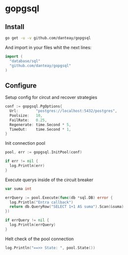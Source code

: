 # gopgsql

## Install

```bash
go get -u -v github.com/danteay/gopgsql
```

And import in your files whit the next lines:

```go
import (
  "database/sql"
  "github.com/danteay/gopgsql"
)
```

## Configure

Setup config for circut and recover strategies

```go
conf := gopgsql.PgOptions{
  Url:        "postgres://localhost:5432/postgres",
  Poolsize:   10,
  FailRate:   0.25,
  Regenerate: time.Second * 5,
  TimeOut:    time.Second * 1,
}
```

Init connection pool

```go
pool, err := gopgsql.InitPool(conf)

if err != nil {
  log.Println(err)
}
```

Execute querys inside of the circuit breaker

```go
var suma int

errQuery := pool.Execute(func(db *sql.DB) error {
  log.Println("Entra callback")
  return db.QueryRow("SELECT 1+1 AS suma").Scan(&suma)
})

if errQuery != nil {
  log.Println(errQuery)
}
```

Helt check of the pool connection

```go
log.Println("==>> State: ", pool.State())
```